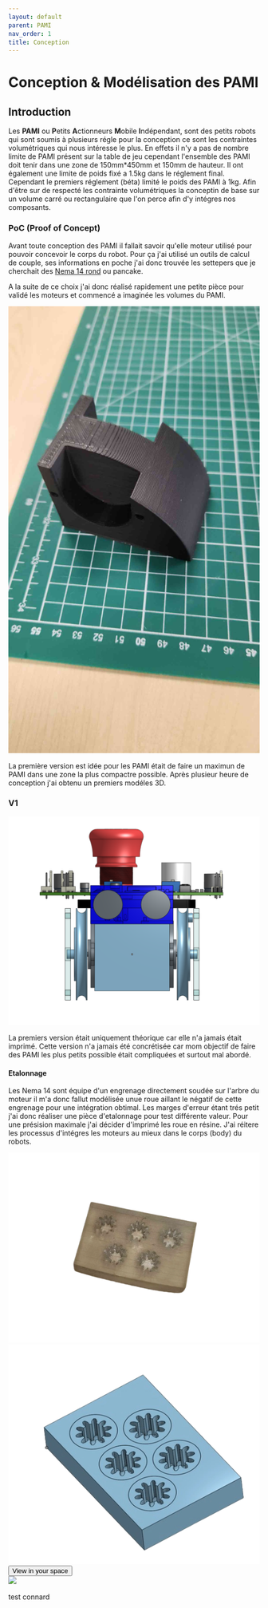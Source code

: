 ```yaml
---
layout: default
parent: PAMI
nav_order: 1
title: Conception
---
```


# Conception & Modélisation des PAMI

## Introduction

Les **PAMI** ou **P**etits **A**ctionneurs **M**obile **I**ndépendant, sont des petits robots qui sont soumis à plusieurs régle pour la conception ce sont les contraintes volumétriques qui nous intéresse le plus. En effets il n'y a pas de nombre limite de PAMI présent sur la table de jeu cependant l'ensemble des PAMI doit tenir dans une zone de 150mm*450mm et 150mm de hauteur. Il ont également une limite de poids fixé a 1.5kg dans le réglement final. Cependant le premiers réglement (béta) limité le poids des PAMI à 1kg. Afin d'être sur de respecté les contrainte volumétriques la conceptin de base sur un volume carré ou rectangulaire que l'on perce afin d'y intégres nos composants.


### PoC (Proof of Concept)

Avant toute conception des PAMI il fallait savoir qu'elle moteur utilisé pour pouvoir concevoir le corps du robot.
Pour ça j'ai utilisé un outils de calcul de couple, ses informations en poche j'ai donc trouvée les settepers que je cherchait des <a href="https://www.omc-stepperonline.com/fr/rond-nema-14-bipolaire-0-9deg-9-ncm-12-75-oz-in-1-0a-36-5x17-5mm-4-fils-14hr07-1004vrn?search=nema%2014%20rond" target="_blank">Nema 14 rond</a> ou pancake.


A la suite de ce choix j'ai donc réalisé rapidement une petite pièce pour validé les moteurs et commencé a imaginée les volumes du PAMI.

![POC](../images/POC.jpg)

La première version est idée pour les PAMI était de faire un maximun de PAMI dans une zone la plus compactre possible. Après plusieur heure de conception j'ai obtenu un premiers modéles 3D. 


### V1 

<img src="../images/PAMI-V1.png" height="50%" weight="50%">

La premiers version était uniquement théorique car elle n'a jamais était imprimé. Cette version n'a jamais été concrétisée car mom objectif de faire des PAMI les plus petits possible était compliquées et surtout mal abordé. 

#### Etalonnage

Les Nema 14 sont équipe d'un engrenage directement soudée sur l'arbre du moteur il m'a donc fallut modélisée unue roue aillant le négatif de cette engrenage pour une intégration obtimal. 
Les marges d'erreur étant trés petit j'ai donc réaliser une pièce d'etalonnage pour test différente valeur. 
Pour une présision maximale j'ai décider d'imprimé les roue en résine. 
J'ai réitere les processus d'intégres les moteurs au mieux dans le corps (body) du robots.

<img src="../images/etalonnage_reel.webp" >
<img src="../images/etalonnage_3d.webp" >



<model-viewer src="../models/PAMI_v1.gltf" ar ar-modes="webxr scene-viewer quick-look" camera-controls tone-mapping="neutral" poster="poster.webp" shadow-intensity="1">
    <div class="progress-bar hide" slot="progress-bar">
        <div class="update-bar"></div>
    </div>
    <button slot="ar-button" id="ar-button">
        View in your space
    </button>
    <div id="ar-prompt">
        <img src="https://modelviewer.dev/shared-assets/icons/hand.png">
    </div>
</model-viewer>

test connard
